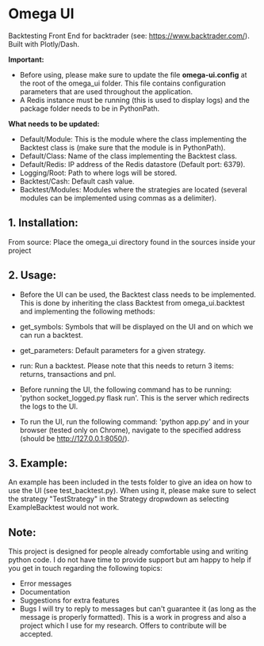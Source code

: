 # Omega UI

Backtesting Front End for backtrader (see: https://www.backtrader.com/). Built with Plotly/Dash.

**Important:**
  * Before using, please make sure to update the file **omega-ui.config** at the root of the omega_ui folder.
This file contains configuration parameters that are used throughout the application.
  * A Redis instance must be running (this is used to display logs) and the package folder needs to be in PythonPath.

**What needs to be updated:**
  * Default/Module: This is the module where the class implementing the Backtest class is (make sure that the module is in
PythonPath).
  * Default/Class: Name of the class implementing the Backtest class.
  * Default/Redis: IP address of the Redis datastore (Default port: 6379).
  * Logging/Root: Path to where logs will be stored.
  * Backtest/Cash: Default cash value.
  * Backtest/Modules: Modules where the strategies are located (several modules can be implemented using commas as
a delimiter).


## 1. Installation:
From source: Place the omega_ui directory found in the sources inside your project

## 2. Usage:
  * Before the UI can be used, the Backtest class needs to be implemented. This is done by inheriting the class Backtest
from omega_ui.backtest and implementing the following methods:
  * get_symbols: Symbols that will be displayed on the UI and on which we can run a backtest.
  * get_parameters: Default parameters for a given strategy.
  * run: Run a backtest. Please note that this needs to return 3 items: returns, transactions and pnl.

  * Before running the UI, the following command has to be running: 'python socket_logged.py flask run'. This is the
server which redirects the logs to the UI.

  * To run the UI, run the following command: 'python app.py' and in your browser (tested only on Chrome), navigate to
the specified address (should be http://127.0.0.1:8050/).

## 3. Example:
An example has been included in the tests folder to give an idea on how to use the UI (see test_backtest.py). When
using it, please make sure to select the strategy "TestStrategy" in the Strategy dropwdown as selecting ExampleBacktest
would not work.

## Note:
This project is designed for people already comfortable using and writing python code. I do not have time to provide
support but am happy to help if you get in touch regarding the following topics:
  * Error messages
  * Documentation
  * Suggestions for extra features
  * Bugs
I will try to reply to messages but can't guarantee it (as long as the message is properly formatted). This is a work
in progress and also a project which I use for my research. Offers to contribute will be accepted.
